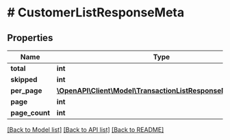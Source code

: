 # # CustomerListResponseMeta

## Properties

Name | Type | Description | Notes
------------ | ------------- | ------------- | -------------
**total** | **int** |  |
**skipped** | **int** |  |
**per_page** | [**\OpenAPI\Client\Model\TransactionListResponseMetaPerPage**](TransactionListResponseMetaPerPage.md) |  |
**page** | **int** |  |
**page_count** | **int** |  |

[[Back to Model list]](../../README.md#models) [[Back to API list]](../../README.md#endpoints) [[Back to README]](../../README.md)

